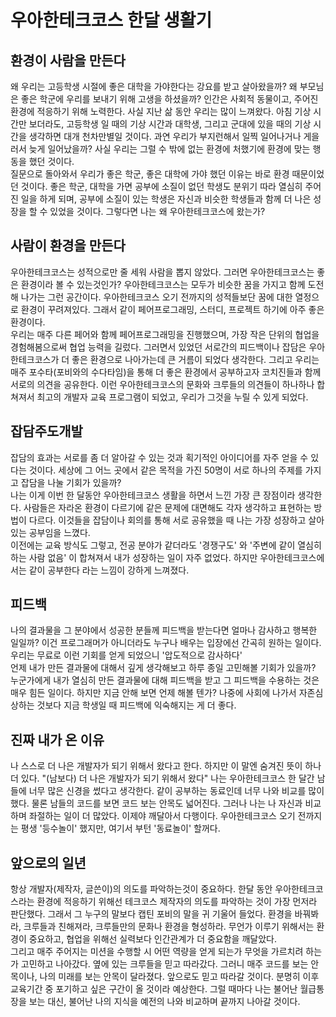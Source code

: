 # 우아한테크코스 한달 생활기

## 환경이 사람을 만든다

왜 우리는 고등학생 시절에 좋은 대학을 가야한다는 강요를 받고 살아왔을까? 
왜 부모님은 좋은 학군에 우리를 보내기 위해 고생을 하셨을까?
인간은 사회적 동물이고, 주어진 환경에 적응하기 위해 노력한다.
사실 지난 삶 동안 우리는 많이 느껴왔다. 아침 기상 시간만 보더라도, 고등학생 일 때의 기상 시간과
대학생, 그리고 군대에 있을 때의 기상 시간을 생각하면 대개 천차만별일 것이다.
과연 우리가 부지런해서 일찍 일어나거나 게을러서 늦게 일어났을까?
사실 우리는 그럴 수 밖에 없는 환경에 처했기에 환경에 맞는 행동을 했던 것이다.  
질문으로 돌아와서 우리가 좋은 학군, 좋은 대학에 가야 했던 이유는 바로 환경 때문이었던 것이다.
좋은 학군, 대학을 가면 공부에 소질이 없던 학생도 분위기 따라 열심히 주어진 일을 하게 되며,
공부에 소질이 있는 학생은 자신과 비슷한 학생들과 함께 더 나은 성장을 할 수 있었을 것이다.
그렇다면 나는 왜 우아한테크코스에 왔는가? 

## 사람이 환경을 만든다

우아한테크코스는 성적으로만 줄 세워 사람을 뽑지 않았다. 
그러면 우아한테크코스는 좋은 환경이라 볼 수 있는것인가?
우아한테크코스는 모두가 비슷한 꿈을 가지고 함께 도전해 나가는 그런 공간이다.
우아한테크코스 오기 전까지의 성적들보단 꿈에 대한 열정으로 환경이 꾸려져있다.
그래서 같이 페어프로그래밍, 스터디, 프로젝트 하기에 아주 좋은 환경이다.  
우리는 매주 다른 페어와 함께 페어프로그래밍을 진행했으며, 
가장 작은 단위의 협업을 경험해봄으로써 협업 능력을 길렀다.
그러면서 있었던 서로간의 피드백이나 잡담은 우아한테크코스가 더 좋은 환경으로 나아가는데 큰 거름이 되었다 생각한다.
그리고 우리는 매주 포수타(포비와의 수다타임)을 통해 더 좋은 환경에서 공부하고자 
코치진들과 함께 서로의 의견을 공유한다.
이런 우아한테크코스의 문화와 크루들의 의견들이 하나하나 합쳐져서 최고의 개발자 교육 프로그램이 되었고,
우리가 그것을 누릴 수 있게 되었다.

## 잡담주도개발

잡담의 효과는 서로를 좀 더 알아갈 수 있는 것과 획기적인 아이디어를 자주 얻을 수 있다는 것이다.
세상에 그 어느 곳에서 같은 목적을 가진 50명이 서로 하나의 주제를 가지고 잡담을 나눌 기회가 있을까?  
나는 이게 이번 한 달동안 우아한테크코스 생활을 하면서 느낀 가장 큰 장점이라 생각한다.
사람들은 자라온 환경이 다르기에 같은 문제에 대면해도 각자 생각하고 표현하는 방법이 다르다.
이것들을 잡담이나 회의를 통해 서로 공유했을 때 나는 가장 성장하고 살아있는 공부임을 느꼈다.  
이전에는 교육 방식도 그렇고, 전공 분야가 같더라도 '경쟁구도' 와 '주변에 같이 열심히 하는 사람 없음' 이 합쳐져서
내가 성장하는 일이 자주 없었다. 하지만 우아한테크코스에서는 같이 공부한다 라는 느낌이 강하게 느껴졌다.

## 피드백

나의 결과물을 그 분야에서 성공한 분들께 피드백을 받는다면 얼마나 감사하고 행복한 일일까?
이건 프로그래머가 아니더라도 누구나 배우는 입장에선 간곡히 원하는 일이다.
우리는 무료로 이런 기회를 얻게 되었으니 '압도적으로 감사하다'  
언제 내가 만든 결과물에 대해서 깊게 생각해보고 하루 종일 고민해볼 기회가 있을까?
누군가에게 내가 열심히 만든 결과물에 대해 피드백을 받고 그 피드백을 수용하는 것은 매우 힘든 일이다.
하지만 지금 안해 보면 언제 해볼 텐가? 나중에 사회에 나가서 자존심 상하는 것보다 지금 학생일 때 피드백에 익숙해지는 게 더 좋다.

## 진짜 내가 온 이유

나 스스로 더 나은 개발자가 되기 위해서 왔다고 한다. 하지만 이 말엔 숨겨진 뜻이 하나 더 있다.
"(남보다) 더 나은 개발자가 되기 위해서 왔다" 나는 우아한테크코스 한 달간 남들에 너무 많은 신경을 썼다고 생각한다.
같이 공부하는 동료인데 너무 나와 비교를 많이 했다. 물론 남들의 코드를 보면 코드 보는 안목도 넓어진다.
그러나 나는 나 자신과 비교하며 좌절하는 일이 더 많았다. 이제야 깨달아서 다행이다.
우아한테크코스 오기 전까지는 평생 '등수놀이' 했지만, 여기서 부턴 '동료놀이' 할꺼다.

## 앞으로의 일년

항상 개발자(제작자, 글쓴이)의 의도를 파악하는것이 중요하다.
한달 동안 우아한테크코스라는 환경에 적응하기 위해선 테크코스 제작자의 의도를 파악하는 것이 가장 먼저라 판단했다.
그래서 그 누구의 말보다 캡틴 포비의 말을 귀 기울어 들었다.
환경을 바꿔봐라, 크루들과 친해져라, 크루들만의 문화나 환경을 형성하라.
무언가 이루기 위해서는 환경이 중요하고, 협업을 위해선 실력보다 인간관계가 더 중요함을 깨달았다.  
그리고 매주 주어지는 미션을 수행할 시 어떤 역량을 얻게 되는가 무엇을 가르치려 하는가 고민하고 나아갔다.
옆에 있는 크루들을 믿고 따라갔다. 그러니 매주 코드를 보는 안목이나, 나의 미래를 보는 안목이 달라졌다.
앞으로도 믿고 따라갈 것이다. 분명히 이후 교육기간 중 포기하고 싶은 구간이 올 것이라 예상한다.
그럴 때마다 나는 불어난 월급통장을 보는 대신, 불어난 나의 지식을 예전의 나와 비교하며 끝까지 나아갈 것이다.
